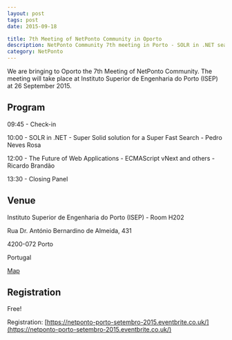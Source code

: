 ```yaml
---
layout: post
tags: post
date: 2015-09-18

title: 7th Meeting of NetPonto Community in Oporto
description: NetPonto Community 7th meeting in Porto - SOLR in .NET search solutions and ECMAScript vNext talks at ISEP, free registration.
category: NetPonto
---
```


We are bringing to Oporto the 7th Meeting of NetPonto Community.
The meeting will take place at Instituto Superior de Engenharia do Porto (ISEP) at 26 September 2015.

## Program

09:45 - Check-in

10:00 - SOLR in .NET - Super Solid solution for a Super Fast Search - Pedro Neves Rosa

12:00 - The Future of Web Applications - ECMAScript vNext and others - Ricardo Brandão

13:30 - Closing Panel

## Venue

Instituto Superior de Engenharia do Porto (ISEP) - Room H202

Rua Dr. António Bernardino de Almeida, 431

4200-072 Porto

Portugal

[Map](https://www.google.pt/maps/place/ISEP,+4200-072+Porto/@41.1778457,-8.6081006,17z/data=!4m2!3m1!1s0xd246449b419e1c1:0x16a6fd2fcace4efe)

## Registration

Free!

Registration: [https://netponto-porto-setembro-2015.eventbrite.co.uk/](https://netponto-porto-setembro-2015.eventbrite.co.uk/)
